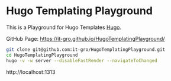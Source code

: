 # Hugo Templating Playground

This is a Playground for Hugo Templates [Hugo](https://gohugo.io/).

GitHub Page: https://it-gro.github.io/HugoTemplatingPlayground/


```bash
git clone git@github.com:it-gro/HugoTemplatingPlayground.git
cd HugoTemplatingPlayground
hugo -v -w server --disableFastRender --navigateToChanged
```

http://localhost:1313


